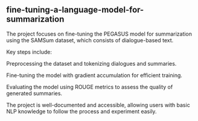## fine-tuning-a-language-model-for-summarization
The project focuses on fine-tuning the PEGASUS model for summarization using the SAMSum dataset, which consists of dialogue-based text. 

Key steps include:

Preprocessing the dataset and tokenizing dialogues and summaries.

Fine-tuning the model with gradient accumulation for efficient training.

Evaluating the model using ROUGE metrics to assess the quality of generated summaries.

The project is well-documented and accessible, allowing users with basic NLP knowledge to follow the process and experiment easily.
